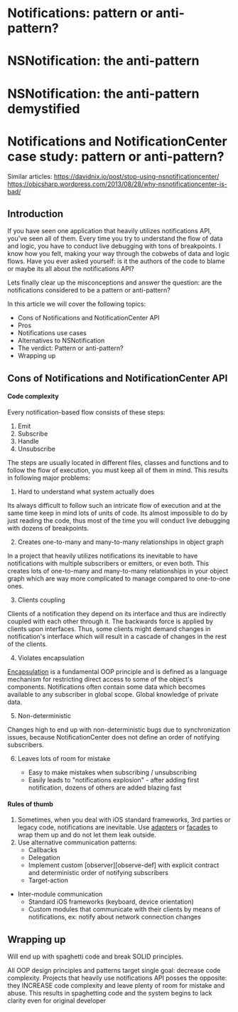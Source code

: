 # Notifications: pattern or anti-pattern?
# NSNotification: the anti-pattern
# NSNotification: the anti-pattern demystified
# Notifications and NotificationCenter case study: pattern or anti-pattern?

Similar articles:
https://davidnix.io/post/stop-using-nsnotificationcenter/
https://objcsharp.wordpress.com/2013/08/28/why-nsnotificationcenter-is-bad/


## Introduction

If you have seen one application that heavily utilizes notifications API, you've seen all of them. Every time you try to understand the flow of data and logic, you have to conduct live debugging with tons of breakpoints. I know how you felt, making your way through the cobwebs of data and logic flows. Have you ever asked yourself: is it the authors of the code to blame or maybe its all about the notifications API? 

Lets finally clear up the misconceptions and answer the question: are the notifications considered to be a pattern or anti-pattern?

In this article we will cover the following topics:
* Cons of Notifications and NotificationCenter API
* Pros
* Notifications use cases
* Alternatives to NSNotification
* The verdict: Pattern or anti-pattern?
* Wrapping up

## Cons of Notifications and NotificationCenter API

#### Code complexity

Every notification-based flow consists of these steps:

1. Emit
2. Subscribe
3. Handle
4. Unsubscribe

The steps are usually located in different files, classes and functions and to follow the flow of execution, you must keep all of them in mind. This results in following major problems:

1. Hard to understand what system actually does

Its always difficult to follow such an intricate flow of execution and at the same time keep in mind lots of units of code. Its almost impossible to do by just reading the code, thus most of the time you will conduct live debugging with dozens of breakpoints.

2. Creates one-to-many and many-to-many relationships in object graph

In a project that heavily utilizes notifications its inevitable to have notifications with multiple subscribers or emitters, or even both. This creates lots of one-to-many and many-to-many relationships in your object graph which are way more complicated to manage compared to one-to-one ones.

3. Clients coupling

Clients of a notification they depend on its interface and thus are indirectly coupled with each other through it. The backwards force is applied by clients upon interfaces. Thus, some clients might demand changes in notification's interface which will result in a cascade of changes in the rest of the clients.

4. Violates encapsulation

[Encapsulation][encapsulation-def] is a fundamental OOP principle and is defined as a language mechanism for restricting direct access to some of the object's components. Notifications often contain some data which becomes available to any subscriber in global scope. Global knowledge of private data.

5. Non-deterministic

Changes high to end up with non-deterministic bugs due to synchronization issues, because NotificationCenter does not define an order of notifying subscribers.

6. Leaves lots of room for mistake

    * Easy to make mistakes when subscribing / unsubscribing
    * Easily leads to "notifications explosion" - after adding first notification, dozens of others are added blazing fast

#### Rules of thumb

1. Sometimes, when you deal with iOS standard frameworks, 3rd parties or legacy code, notifications are inevitable. Use [adapters][adapter-def] or [facades][facade-def] to wrap them up and do not let them leak outside.
2. Use alternative communication patterns:
    * Callbacks
    * Delegation
    * Implement custom [observer][observe-def] with explicit contract and deterministic order of notifying subscribers
    * Target-action

* Inter-module communication  
    * Standard iOS frameworks (keyboard, device orientation)
    * Custom modules that communicate with their clients by means of notifications, ex: notify about network connection changes

## Wrapping up

Will end up with spaghetti code and break SOLID principles.

All OOP design principles and patterns target single goal: decrease code complexity. Projects that heavily use notifications API posses the opposite: they INCREASE code complexity and leave plenty of room for mistake and abuse. This results in spaghetting code and the system begins to lack clarity even for original developer

[encapsulation-def]: https://en.wikipedia.org/wiki/Encapsulation_(computer_programming)
[adapter-def]: https://en.wikipedia.org/wiki/Adapter_pattern
[facade-def]: https://en.wikipedia.org/wiki/Facade_pattern
[observer-def]: https://en.wikipedia.org/wiki/Observer_pattern